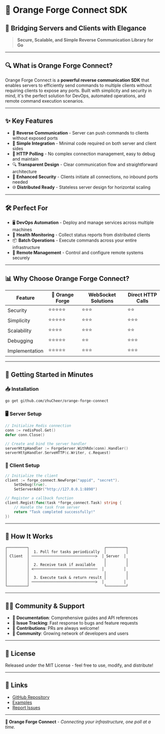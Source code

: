 # 🍊 Orange Forge Connect SDK

## 🌉 Bridging Servers and Clients with Elegance

> **Secure, Scalable, and Simple Reverse Communication Library for Go**

---

## 🔍 What is Orange Forge Connect? 

Orange Forge Connect is a **powerful reverse communication SDK** that enables servers to efficiently send commands to multiple clients without requiring clients to expose any ports. Built with simplicity and security in mind, it's the perfect solution for DevOps, automated operations, and remote command execution scenarios.

---

## ✨ Key Features

- 🔄 **Reverse Communication** - Server can push commands to clients without exposed ports
- 🚀 **Simple Integration** - Minimal code required on both server and client sides
- 🔌 **HTTP Polling** - No complex connection management, easy to debug and maintain
- 🔍 **Transparent Design** - Clear communication flow and straightforward architecture
- 🔐 **Enhanced Security** - Clients initiate all connections, no inbound ports needed
- 🌐 **Distributed Ready** - Stateless server design for horizontal scaling

---

## 🛠️ Perfect For

- 🖥️ **DevOps Automation** - Deploy and manage services across multiple machines
- 🔔 **Health Monitoring** - Collect status reports from distributed clients
- 📦 **Batch Operations** - Execute commands across your entire infrastructure
- 🔧 **Remote Management** - Control and configure remote systems securely

---

## 📊 Why Choose Orange Forge Connect?

| Feature | 🍊 Orange Forge | WebSocket Solutions | Direct HTTP Calls |
|---------|----------------|---------------------|-------------------|
| Security | ⭐⭐⭐⭐⭐ | ⭐⭐⭐ | ⭐⭐ |
| Simplicity | ⭐⭐⭐⭐⭐ | ⭐⭐⭐ | ⭐⭐⭐ |
| Scalability | ⭐⭐⭐⭐ | ⭐⭐⭐ | ⭐⭐ |
| Debugging | ⭐⭐⭐⭐⭐ | ⭐⭐ | ⭐⭐⭐ |
| Implementation | ⭐⭐⭐⭐⭐ | ⭐⭐⭐ | ⭐⭐⭐ |

---

## 🚀 Getting Started in Minutes

### 📥 Installation

```bash
go get github.com/zhuCheer/orange-forge-connect
```

### 🖥️ Server Setup

```go
// Initialize Redis connection
conn := redisPool.Get()
defer conn.Close()

// Create and bind the server handler
serverHttpHandler := ForgeServer.WithRdx(conn).Handler()
serverHttpHandler.ServeHTTP(c.Writer, c.Request)
```

### 📱 Client Setup

```go
// Initialize the client
client := forge_connect.NewForge("appid", "secret").
    SetDebug(true).
    SetServerAddr("http://127.0.0.1:8890")

// Register a callback function
client.Regist(func(task *forge_connect.Task) string {
    // Handle the task from server
    return "Task completed successfully!"
})
```

---

## 🔄 How It Works

```
┌─────────┐                                  ┌─────────┐
│         │  1. Poll for tasks periodically  │         │
│ Client  │ ─────────────────────────────>  │ Server  │
│         │                                  │         │
│         │  2. Receive task if available    │         │
│         │ <─────────────────────────────  │         │
│         │                                  │         │
│         │  3. Execute task & return result │         │
│         │ ─────────────────────────────>  │         │
└─────────┘                                  └─────────┘
```

---

## 👨‍💻 Community & Support

- 📝 **Documentation**: Comprehensive guides and API references
- 🐛 **Issue Tracking**: Fast response to bugs and feature requests
- 🤝 **Contributions**: PRs are always welcome!
- 💬 **Community**: Growing network of developers and users

---

## 📜 License

Released under the MIT License - feel free to use, modify, and distribute!

---

## 🔗 Links

- [GitHub Repository](https://github.com/zhuCheer/orange-forge-connect)
- [Examples](https://github.com/zhuCheer/orange-forge-connect/tree/main/example)
- [Report Issues](https://github.com/zhuCheer/orange-forge-connect/issues)

---

**🍊 Orange Forge Connect** - *Connecting your infrastructure, one poll at a time.*
# 